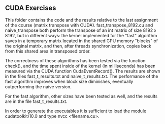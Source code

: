 ## CUDA Exercises
This folder contains the code and the results relative to the last assignment of the course (matrix transpose with CUDA).
fast_transpose_8192.cu and naive_transpose both perform the transpose of an int matrix of size 8192 x 8192, but in different ways: the kernel implemented for the "fast" algorithm saves in a temporary matrix located in the shared GPU memory "blocks" of the original matrix, and then, after threads synchronization, copies back from this shared area in transposed order.

The correctness of these algorithms has been tested via the function check(), and the time spent inside of the kernel (in milliseconds) has been measured via the CUDA function CudaEventRecord(). The results are shown in the files fast_t_results.txt and naive_t_results.txt. The performance of the fast algorithm improves when block size diminishes, eventually outperforming the naive version.

For the fast algorithm, other sizes have been tested as well, and the results are in the file fast_t_results.txt.

In order to generate the executables it is sufficient to load the module cudatoolkit/10.0 and type nvcc <filename.cu>.
